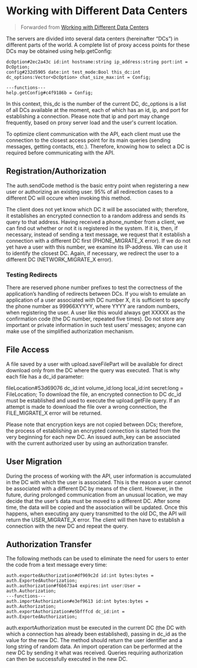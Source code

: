# Working with Different Data Centers
> Forwarded from [Working with Different Data Centers](https://core.telegram.org/api/datacenter)


The servers are divided into several data centers (hereinafter “DCs”) in different parts of the world.
A complete list of proxy access points for these DCs may be obtained using help.getConfig:

```
dcOption#2ec2a43c id:int hostname:string ip_address:string port:int = DcOption;
config#232d5905 date:int test_mode:Bool this_dc:int dc_options:Vector<DcOption> chat_size_max:int = Config;

---functions---
help.getConfig#c4f9186b = Config;
```


In this context, this_dc is the number of the current DC, dc_options is a list of all DCs available at the moment, each of which has an id, ip, and port for establishing a connection. Please note that ip and port may change frequently, based on proxy server load and the user's current location.

To optimize client communication with the API, each client must use the connection to the closest access point for its main queries (sending messages, getting contacts, etc.). Therefore, knowing how to select a DC is required before communicating with the API.

## Registration/Authorization
The auth.sendCode method is the basic entry point when registering a new user or authorizing an existing user. 95% of all redirection cases to a different DC will occure when invoking this method.

The client does not yet know which DC it will be associated with; therefore, it establishes an encrypted connection to a random address and sends its query to that address.
Having received a phone_number from a client, we can find out whether or not it is registered in the system. If it is, then, if necessary, instead of sending a text message, we request that it establish a connection with a different DC first (PHONE_MIGRATE_X error).
If we do not yet have a user with this number, we examine its IP-address. We can use it to identify the closest DC. Again, if necessary, we redirect the user to a different DC (NETWORK_MIGRATE_X error).

### Testing Redirects
There are reserved phone number prefixes to test the correctness of the application’s handling of redirects between DCs. If you wish to emulate an application of a user associated with DC number X, it is sufficient to specify the phone number as 99966XYYYY, where YYYY are random numbers, when registering the user. A user like this would always get XXXXX as the confirmation code (the DC number, repeated five times).
Do not store any important or private information in such test users’ messages; anyone can make use of the simplified authorization mechanism.

## File Access
A file saved by a user with upload.saveFilePart will be available for direct download only from the DC where the query was executed. That is why each file has a dc_id parameter:

fileLocation#53d69076 dc_id:int volume_id:long local_id:int secret:long = FileLocation;
To download the file, an encrypted connection to DC dc_id must be established and used to execute the upload.getFile query.
If an attempt is made to download the file over a wrong connection, the FILE_MIGRATE_X error will be returned.

Please note that encryption keys are not copied between DCs; therefore, the process of establishing an encrypted connection is started from the very beginning for each new DC. An issued auth_key can be associated with the current authorized user by using an authorization transfer.

## User Migration
During the process of working with the API, user information is accumulated in the DC with which the user is associated. This is the reason a user cannot be associated with a different DC by means of the client. However, in the future, during prolonged communication from an unusual location, we may decide that the user’s data must be moved to a different DC. After some time, the data will be copied and the association will be updated. Once this happens, when executing any query transmitted to the old DC, the API will return the USER_MIGRATE_X error. The client will then have to establish a connection with the new DC and repeat the query.

## Authorization Transfer
The following methods can be used to eliminate the need for users to enter the code from a text message every time:

```
auth.exportedAuthorization#df969c2d id:int bytes:bytes = auth.ExportedAuthorization;
auth.authorization#f6b673a4 expires:int user:User = auth.Authorization;
---functions---
auth.importAuthorization#e3ef9613 id:int bytes:bytes = auth.Authorization;
auth.exportAuthorization#e5bfffcd dc_id:int = auth.ExportedAuthorization;
```

auth.exportAuthorization must be executed in the current DC (the DC with which a connection has already been established), passing in dc_id as the value for the new DC. The method should return the user identifier and a long string of random data. An import operation can be performed at the new DC by sending it what was received. Queries requiring authorization can then be successfully executed in the new DC.
